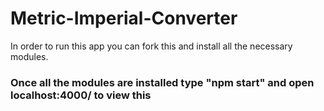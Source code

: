 # Metric-Imperial-Converter
 In order to run this app you can fork this and install all the necessary modules.
### Once all the modules are installed type "npm start" and open localhost:4000/ to view this
